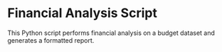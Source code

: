 # Financial Analysis Script

This Python script performs financial analysis on a budget dataset and generates a formatted report.